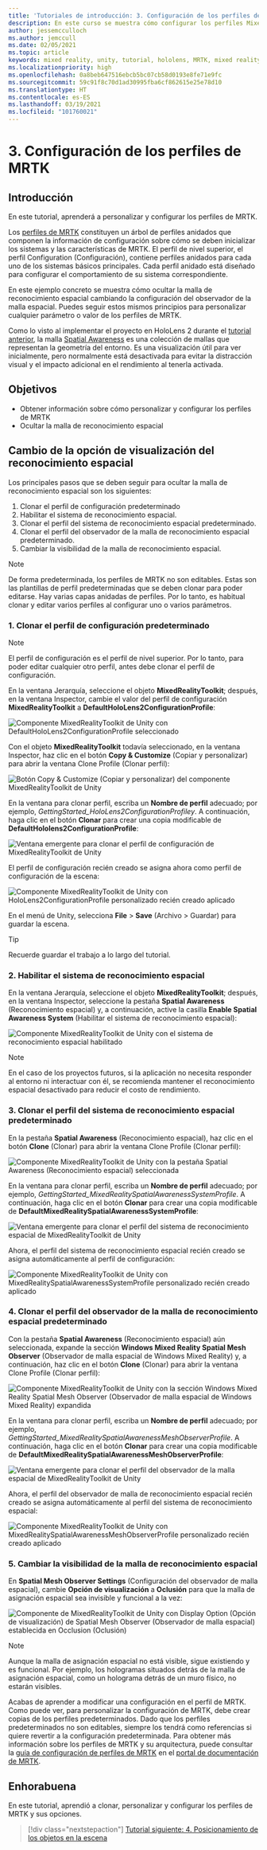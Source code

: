```yaml
---
title: 'Tutoriales de introducción: 3. Configuración de los perfiles de MRTK'
description: En este curso se muestra cómo configurar los perfiles Mixed Reality Toolkit (MRTK).
author: jessemcculloch
ms.author: jemccull
ms.date: 02/05/2021
ms.topic: article
keywords: mixed reality, unity, tutorial, hololens, MRTK, mixed reality toolkit, UWP, spatial awareness
ms.localizationpriority: high
ms.openlocfilehash: 0a8beb647516ebcb5bc07cb58d0193e8fe71e9fc
ms.sourcegitcommit: 59c91f8c70d1ad30995fba6cf862615e25e78d10
ms.translationtype: HT
ms.contentlocale: es-ES
ms.lasthandoff: 03/19/2021
ms.locfileid: "101760021"
---
```

# <a name="3-configuring-the-mrtk-profiles"></a>3. Configuración de los perfiles de MRTK

## <a name="overview"></a>Introducción

En este tutorial, aprenderá a personalizar y configurar los perfiles de MRTK.

Los <a href="https://docs.microsoft.com/windows/mixed-reality/mrtk-docs/features/profiles/profiles.md" target="_blank">perfiles de MRTK</a> constituyen un árbol de perfiles anidados que componen la información de configuración sobre cómo se deben inicializar los sistemas y las características de MRTK. El perfil de nivel superior, el perfil Configuration (Configuración), contiene perfiles anidados para cada uno de los sistemas básicos principales. Cada perfil anidado está diseñado para configurar el comportamiento de su sistema correspondiente.

En este ejemplo concreto se muestra cómo ocultar la malla de reconocimiento espacial cambiando la configuración del observador de la malla espacial. Puedes seguir estos mismos principios para personalizar cualquier parámetro o valor de los perfiles de MRTK.

Como lo visto al implementar el proyecto en HoloLens 2 durante el [tutorial anterior](mr-learning-base-02.md#congratulations), la malla <a href="https://docs.microsoft.com/windows/mixed-reality/mrtk-docs/features/spatial-awareness/spatial-awareness-getting-started.md" target="_blank">Spatial Awareness</a> es una colección de mallas que representan la geometría del entorno. Es una visualización útil para ver inicialmente, pero normalmente está desactivada para evitar la distracción visual y el impacto adicional en el rendimiento al tenerla activada.

## <a name="objectives"></a>Objetivos

* Obtener información sobre cómo personalizar y configurar los perfiles de MRTK
* Ocultar la malla de reconocimiento espacial

## <a name="changing-the-spatial-awareness-display-option"></a>Cambio de la opción de visualización del reconocimiento espacial

Los principales pasos que se deben seguir para ocultar la malla de reconocimiento espacial son los siguientes:

1. Clonar el perfil de configuración predeterminado
2. Habilitar el sistema de reconocimiento espacial.
3. Clonar el perfil del sistema de reconocimiento espacial predeterminado.
4. Clonar el perfil del observador de la malla de reconocimiento espacial predeterminado.
5. Cambiar la visibilidad de la malla de reconocimiento espacial.

> [!NOTE]
> De forma predeterminada, los perfiles de MRTK no son editables. Estas son las plantillas de perfil predeterminadas que se deben clonar para poder editarse. Hay varias capas anidadas de perfiles. Por lo tanto, es habitual clonar y editar varios perfiles al configurar uno o varios parámetros.

### <a name="1-clone-the-default-configuration-profile"></a>1. Clonar el perfil de configuración predeterminado

> [!NOTE]
> El perfil de configuración es el perfil de nivel superior. Por lo tanto, para poder editar cualquier otro perfil, antes debe clonar el perfil de configuración.

En la ventana Jerarquía, seleccione el objeto **MixedRealityToolkit**; después, en la ventana Inspector, cambie el valor del perfil de configuración **MixedRealityToolkit** a **DefaultHoloLens2ConfigurationProfile**:

![Componente MixedRealityToolkit de Unity con DefaultHoloLens2ConfigurationProfile seleccionado](images/mr-learning-base/base-03-section1-step1-1.png)

Con el objeto **MixedRealityToolkit** todavía seleccionado, en la ventana Inspector, haz clic en el botón **Copy & Customize** (Copiar y personalizar) para abrir la ventana Clone Profile (Clonar perfil):

![Botón Copy & Customize (Copiar y personalizar) del componente MixedRealityToolkit de Unity](images/mr-learning-base/base-03-section1-step1-2.png)

En la ventana para clonar perfil, escriba un **Nombre de perfil** adecuado; por ejemplo, _GettingStarted_HoloLens2ConfigurationProfiley_. A continuación, haga clic en el botón **Clonar** para crear una copia modificable de **DefaultHololens2ConfigurationProfile**:

![Ventana emergente para clonar el perfil de configuración de MixedRealityToolkit de Unity](images/mr-learning-base/base-03-section1-step1-3.png)

El perfil de configuración recién creado se asigna ahora como perfil de configuración de la escena:

![Componente MixedRealityToolkit de Unity con HoloLens2ConfigurationProfile personalizado recién creado aplicado](images/mr-learning-base/base-03-section1-step1-4.png)

En el menú de Unity, selecciona **File** > **Save** (Archivo > Guardar) para guardar la escena.

> [!TIP]
> Recuerde guardar el trabajo a lo largo del tutorial.

### <a name="2-enable-the-spatial-awareness-system"></a>2. Habilitar el sistema de reconocimiento espacial

En la ventana Jerarquía, seleccione el objeto **MixedRealityToolkit**; después, en la ventana Inspector, seleccione la pestaña **Spatial Awareness** (Reconocimiento espacial) y, a continuación, active la casilla **Enable Spatial Awareness System** (Habilitar el sistema de reconocimiento espacial):

![Componente MixedRealityToolkit de Unity con el sistema de reconocimiento espacial habilitado](images/mr-learning-base/base-03-section1-step2-1.png)

> [!NOTE]
> En el caso de los proyectos futuros, si la aplicación no necesita responder al entorno ni interactuar con él, se recomienda mantener el reconocimiento espacial desactivado para reducir el costo de rendimiento.

### <a name="3-clone-the-default-spatial-awareness-system-profile"></a>3. Clonar el perfil del sistema de reconocimiento espacial predeterminado

En la pestaña **Spatial Awareness** (Reconocimiento espacial), haz clic en el botón **Clone** (Clonar) para abrir la ventana Clone Profile (Clonar perfil):

![Componente MixedRealityToolkit de Unity con la pestaña Spatial Awareness (Reconocimiento espacial) seleccionada](images/mr-learning-base/base-03-section1-step3-1.png)

En la ventana para clonar perfil, escriba un **Nombre de perfil** adecuado; por ejemplo, _GettingStarted_MixedRealitySpatialAwarenessSystemProfile_. A continuación, haga clic en el botón **Clonar** para crear una copia modificable de **DefaultMixedRealitySpatialAwarenessSystemProfile**:

![Ventana emergente para clonar el perfil del sistema de reconocimiento espacial de MixedRealityToolkit de Unity](images/mr-learning-base/base-03-section1-step3-2.png)

Ahora, el perfil del sistema de reconocimiento espacial recién creado se asigna automáticamente al perfil de configuración:

![Componente MixedRealityToolkit de Unity con MixedRealitySpatialAwarenessSystemProfile personalizado recién creado aplicado](images/mr-learning-base/base-03-section1-step3-3.png)

### <a name="4-clone-the-default-spatial-awareness-mesh-observer-profile"></a>4. Clonar el perfil del observador de la malla de reconocimiento espacial predeterminado

Con la pestaña **Spatial Awareness** (Reconocimiento espacial) aún seleccionada, expande la sección **Windows Mixed Reality Spatial Mesh Observer** (Observador de malla espacial de Windows Mixed Reality) y, a continuación, haz clic en el botón **Clone** (Clonar) para abrir la ventana Clone Profile (Clonar perfil):

![Componente MixedRealityToolkit de Unity con la sección Windows Mixed Reality Spatial Mesh Observer (Observador de malla espacial de Windows Mixed Reality) expandida](images/mr-learning-base/base-03-section1-step4-1.png)

En la ventana para clonar perfil, escriba un **Nombre de perfil** adecuado; por ejemplo, _GettingStarted_MixedRealitySpatialAwarenessMeshObserverProfile_. A continuación, haga clic en el botón **Clonar** para crear una copia modificable de **DefaultMixedRealitySpatialAwarenessMeshObserverProfile**:

![Ventana emergente para clonar el perfil del observador de la malla espacial de MixedRealityToolkit de Unity](images/mr-learning-base/base-03-section1-step4-2.png)

Ahora, el perfil del observador de malla de reconocimiento espacial recién creado se asigna automáticamente al perfil del sistema de reconocimiento espacial:

![Componente MixedRealityToolkit de Unity con MixedRealitySpatialAwarenessMeshObserverProfile personalizado recién creado aplicado](images/mr-learning-base/base-03-section1-step4-3.png)

### <a name="5-change-the-visibility-of-the-spatial-awareness-mesh"></a>5. Cambiar la visibilidad de la malla de reconocimiento espacial

En **Spatial Mesh Observer Settings** (Configuración del observador de malla espacial), cambie **Opción de visualización** a **Oclusión** para que la malla de asignación espacial sea invisible y funcional a la vez:

![Componente de MixedRealityToolkit de Unity con Display Option (Opción de visualización) de Spatial Mesh Observer (Observador de malla espacial) establecida en Occlusion (Oclusión)](images/mr-learning-base/base-03-section1-step5-1.png)

> [!NOTE]
> Aunque la malla de asignación espacial no está visible, sigue existiendo y es funcional. Por ejemplo, los hologramas situados detrás de la malla de asignación espacial, como un holograma detrás de un muro físico, no estarán visibles.

Acabas de aprender a modificar una configuración en el perfil de MRTK. Como puede ver, para personalizar la configuración de MRTK, debe crear copias de los perfiles predeterminados. Dado que los perfiles predeterminados no son editables, siempre los tendrá como referencias si quiere revertir a la configuración predeterminada. Para obtener más información sobre los perfiles de MRTK y su arquitectura, puede consultar la [guía de configuración de perfiles de MRTK](https://docs.microsoft.com/windows/mixed-reality/mrtk-docs/configuration/mixed-reality-configuration-guide.md) en el [portal de documentación de MRTK](https://docs.microsoft.com/windows/mixed-reality/mrtk-docs).

## <a name="congratulations"></a>Enhorabuena

En este tutorial, aprendió a clonar, personalizar y configurar los perfiles de MRTK y sus opciones.

> [!div class="nextstepaction"]
> [Tutorial siguiente: 4. Posicionamiento de los objetos en la escena](mr-learning-base-04.md)
